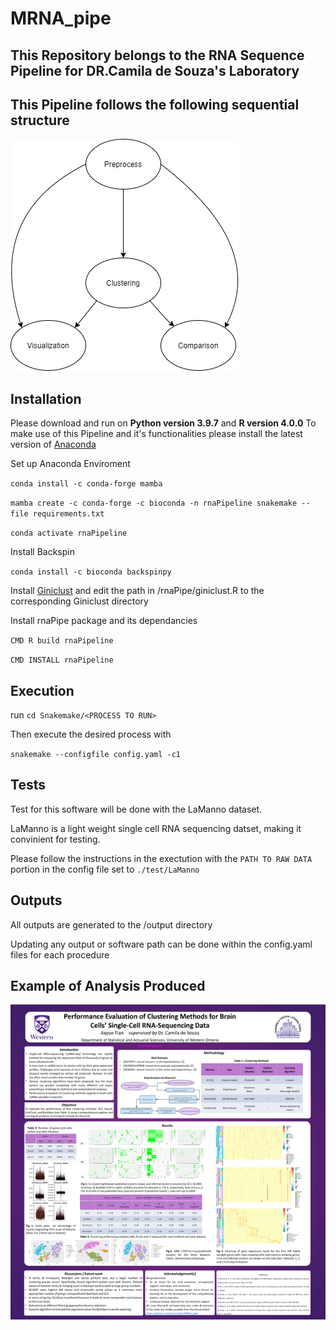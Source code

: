 # MRNA_pipe

## This Repository belongs to the RNA Sequence Pipeline for DR.Camila de Souza's Laboratory 

## This Pipeline follows the following sequential structure 
![png](images/rna_pipe_diagram.png)

## Installation

Please download and run on **Python version 3.9.7** and **R version 4.0.0**
To make use of this Pipeline and it's functionalities please install the latest version of [Anaconda](https://www.anaconda.com/)

Set up Anaconda Enviroment 

`conda install -c conda-forge mamba`


`mamba create -c conda-forge -c bioconda -n rnaPipeline snakemake --file requirements.txt `

`conda activate rnaPipeline`

Install Backspin 

`conda install -c bioconda backspinpy`

Install [Giniclust](https://github.com/lanjiangboston/GiniClust) and edit the path in /rnaPipe/giniclust.R to the corresponding Giniclust directory 

Install rnaPipe package and its dependancies 

`CMD R build rnaPipeline`

`CMD INSTALL rnaPipeline`

## Execution 

run `cd Snakemake/<PROCESS TO RUN>`

Then execute the desired process with 

`snakemake --configfile config.yaml -c1 `

## Tests
Test for this software will be done with the LaManno dataset. 

LaManno is a light weight single cell RNA sequencing datset, making it convinient for testing. 

Please follow the instructions in the exectution with the `PATH TO RAW DATA` portion in the config file set to `./test/LaManno` 


## Outputs

All outputs are generated to the /output directory

Updating any output or software path can be done within the config.yaml files for each procedure

## Example of Analysis Produced 
![png](images/Webp.net-resizeimage.png)

